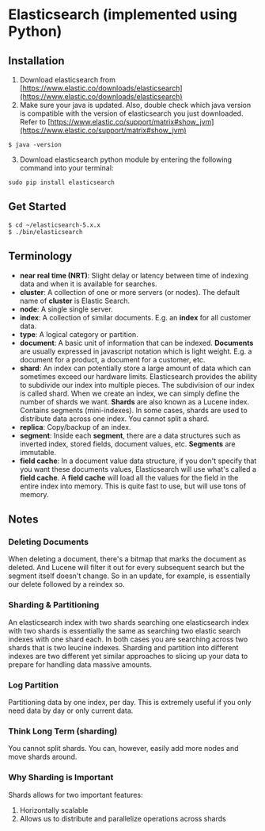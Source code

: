 # Elasticsearch (implemented using Python)

## Installation
1. Download elasticsearch from [https://www.elastic.co/downloads/elasticsearch](https://www.elastic.co/downloads/elasticsearch)
2. Make sure your java is updated. Also, double check which java version is compatible with the version of elasticsearch you just downloaded. Refer to [https://www.elastic.co/support/matrix#show_jvm](https://www.elastic.co/support/matrix#show_jvm)
```
$ java -version
```
3. Download elasticsearch python module by entering the following command into your terminal:
```
sudo pip install elasticsearch
```

## Get Started
```terminal
$ cd ~/elasticsearch-5.x.x
$ ./bin/elasticsearch
```

## Terminology
* __near real time (NRT)__: Slight delay or latency between time of indexing data and when it is available for searches.
* __cluster__: A collection of one or more servers (or nodes). The default name of __cluster__ is Elastic Search.
* __node__: A single single server.
* __index__: A collection of similar documents. E.g. an __index__ for all customer data.
* __type__: A logical category or partition.
* __document__: A basic unit of information that can be indexed. __Documents__ are usually expressed in javascript notation which is light weight. E.g. a document for a product, a document for a customer, etc.
* __shard__: An index can potentially store a large amount of data which can sometimes exceed our hardware limits. Elasticsearch provides the ability to subdivide our index into multiple pieces. The subdivision of our index is called shard. When we create an index, we can simply define the number of shards we want. __Shards__ are also known as a Lucene index. Contains segments (mini-indexes). In some cases, shards are used to distribute data across one index. You cannot split a shard.
* __replica__: Copy/backup of an index. 
* __segment__: Inside each __segment__, there are a data structures such as inverted index, stored fields, document values, etc. __Segments__ are immutable. 
* __field cache__: In a document value data structure, if you don't specify that you want these documents values, Elasticsearch will use what's called a __field cache__. A __field cache__ will load all the values for the field in the entire index into memory. This is quite fast to use, but will use tons of memory.


## Notes
### Deleting Documents
When deleting a document, there's a bitmap that marks the document as deleted. And Lucene will filter it out for every subsequent search but the segment itself doesn't change. So in an update, for example, is essentially our delete followed by a reindex so.

### Sharding & Partitioning
An elasticsearch index with two shards searching one elasticsearch index with two shards is essentially the same as searching two elastic search indexes with one shard each. In both cases you are searching across two shards that is two leucine indexes. Sharding and partition into different indexes are two different yet similar approaches to slicing up your data to prepare for handling data massive amounts.

### Log Partition
Partitioning data by one index, per day. This is extremely useful if you only need data by day or only current data.


### Think Long Term (sharding)
You cannot split shards. You can, however, easily add more nodes and move shards around. 

### Why Sharding is Important
Shards allows for two important features:
1. Horizontally scalable
2. Allows us to distribute and parallelize operations across shards



